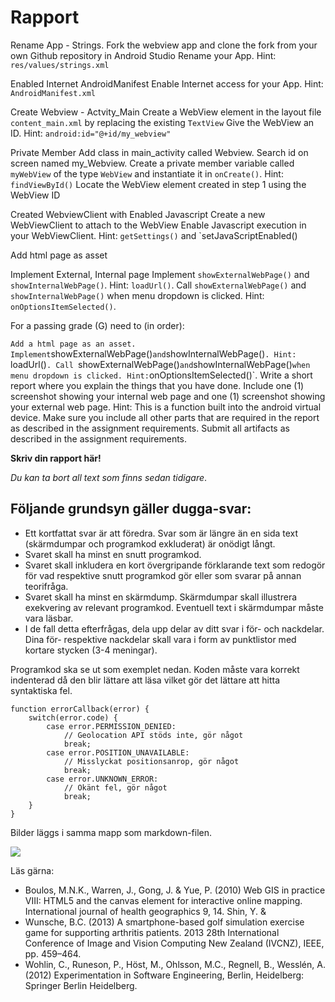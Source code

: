 
# Rapport

Rename App - Strings.
Fork the webview app and clone the fork from your own Github repository in Android Studio
Rename your App. Hint: `res/values/strings.xml`

Enabled Internet AndroidManifest
Enable Internet access for your App. Hint: `AndroidManifest.xml`

Create Webview - Actvity_Main
Create a WebView element in the layout file `content_main.xml` by replacing the existing `TextView`
Give the WebView an ID. Hint: `android:id="@+id/my_webview"`

Private Member
Add class in main_activity called Webview.
Search id on screen named my_Webview.
Create a private member variable called `myWebView` of the type `WebView` and instantiate it in `onCreate()`. Hint: `findViewById()`
Locate the WebView element created in step 1 using the WebView ID

Created WebviewClient with Enabled Javascript
Create a new WebViewClient to attach to the WebView
Enable Javascript execution in your WebViewClient. Hint: `getSettings()` and `setJavaScriptEnabled()

Add html page as asset

Implement External, Internal page
Implement `showExternalWebPage()` and `showInternalWebPage()`. Hint: `loadUrl()`.
Call `showExternalWebPage()` and `showInternalWebPage()` when menu dropdown is clicked. Hint: `onOptionsItemSelected()`.

For a passing grade (G) need to (in order):


`
Add a html page as an asset.
Implement `showExternalWebPage()` and `showInternalWebPage()`. Hint: `loadUrl()`.
Call `showExternalWebPage()` and `showInternalWebPage()` when menu dropdown is clicked. Hint: `onOptionsItemSelected()`.
Write a short report where you explain the things that you have done. Include one (1) screenshot showing your internal web page and one (1) screenshot showing your external web page. Hint: This is a function built into the android virtual device. Make sure you include all other parts that are required in the report as described in the assignment requirements.
Submit all artifacts as described in the assignment requirements.

**Skriv din rapport här!**

_Du kan ta bort all text som finns sedan tidigare_.

## Följande grundsyn gäller dugga-svar:

- Ett kortfattat svar är att föredra. Svar som är längre än en sida text (skärmdumpar och programkod exkluderat) är onödigt långt.
- Svaret skall ha minst en snutt programkod.
- Svaret skall inkludera en kort övergripande förklarande text som redogör för vad respektive snutt programkod gör eller som svarar på annan teorifråga.
- Svaret skall ha minst en skärmdump. Skärmdumpar skall illustrera exekvering av relevant programkod. Eventuell text i skärmdumpar måste vara läsbar.
- I de fall detta efterfrågas, dela upp delar av ditt svar i för- och nackdelar. Dina för- respektive nackdelar skall vara i form av punktlistor med kortare stycken (3-4 meningar).

Programkod ska se ut som exemplet nedan. Koden måste vara korrekt indenterad då den blir lättare att läsa vilket gör det lättare att hitta syntaktiska fel.

```
function errorCallback(error) {
    switch(error.code) {
        case error.PERMISSION_DENIED:
            // Geolocation API stöds inte, gör något
            break;
        case error.POSITION_UNAVAILABLE:
            // Misslyckat positionsanrop, gör något
            break;
        case error.UNKNOWN_ERROR:
            // Okänt fel, gör något
            break;
    }
}
```

Bilder läggs i samma mapp som markdown-filen.

![](android.png)

Läs gärna:

- Boulos, M.N.K., Warren, J., Gong, J. & Yue, P. (2010) Web GIS in practice VIII: HTML5 and the canvas element for interactive online mapping. International journal of health geographics 9, 14. Shin, Y. &
- Wunsche, B.C. (2013) A smartphone-based golf simulation exercise game for supporting arthritis patients. 2013 28th International Conference of Image and Vision Computing New Zealand (IVCNZ), IEEE, pp. 459–464.
- Wohlin, C., Runeson, P., Höst, M., Ohlsson, M.C., Regnell, B., Wesslén, A. (2012) Experimentation in Software Engineering, Berlin, Heidelberg: Springer Berlin Heidelberg.
